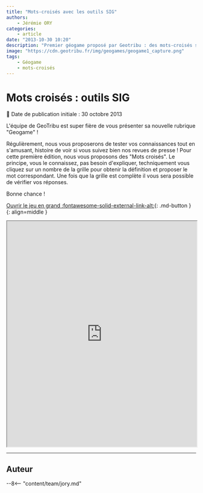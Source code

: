 ```yaml
---
title: "Mots-croisés avec les outils SIG"
authors:
    - Jérémie ORY
categories:
    - article
date: "2013-10-30 10:20"
description: "Premier géogame proposé par Geotribu : des mots-croisés sur les outils SIG. Bon jeu !"
image: "https://cdn.geotribu.fr/img/geogames/geogame1_capture.png"
tags:
    - Géogame
    - mots-croisés
---
```


# Mots croisés : outils SIG

:calendar: Date de publication initiale : 30 octobre 2013

L'équipe de GeoTribu est super fière de vous présenter sa nouvelle rubrique "Geogame" !

Régulièrement, nous vous proposerons de tester vos connaissances tout en s'amusant, histoire de voir si vous suivez bien nos revues de presse ! Pour cette première édition, nous vous proposons des "Mots croisés". Le principe, vous le connaissez, pas besoin d'expliquer, techniquement vous cliquez sur un nombre de la grille pour obtenir la définition et proposer le mot correspondant. Une fois que la grille est complète il vous sera possible de vérifier vos réponses.

Bonne chance !

[Ouvrir le jeu en grand :fontawesome-solid-external-link-alt:](https://geotribu.github.io/geogames/premier_jeu){: .md-button }
{: align=middle }

<iframe name="geogame1" width="100%" height="600px" src="https://geotribu.github.io/geogames/premier_jeu" frameborder="1"></iframe>

----

## Auteur

--8<-- "content/team/jory.md"
